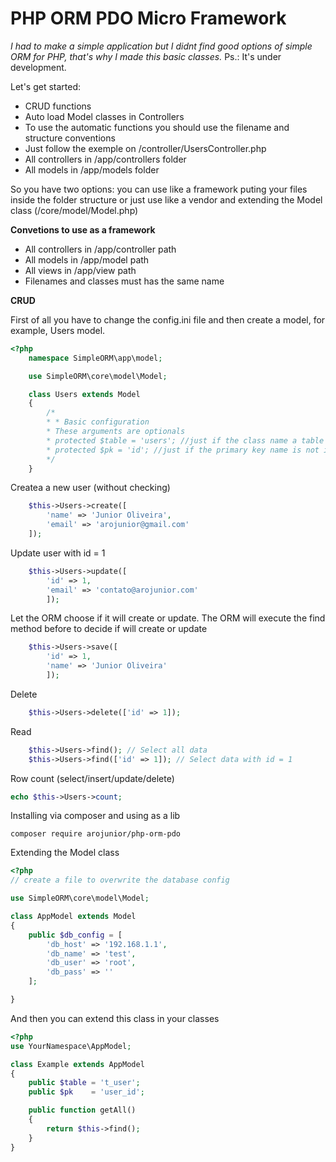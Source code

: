 # PHP ORM PDO Micro Framework

*I had to make a simple application but I didnt find good options of simple ORM for PHP, that's why I made this basic classes.* Ps.: It's under development.

Let's get started:

  - CRUD functions
  - Auto load Model classes in Controllers
  - To use the automatic functions you should use the filename and structure conventions
  - Just follow the exemple on /controller/UsersController.php
  - All controllers in /app/controllers folder
  - All models in /app/models folder

So you have two options: you can use like a framework puting your files inside the folder structure or just use like a vendor and extending the Model class (/core/model/Model.php)

**Convetions to use as a framework**

  - All controllers in /app/controller path
  - All models in /app/model path
  - All views in /app/view path
  - Filenames and classes must has the same name

**CRUD**

First of all you have to change the config.ini file and then create a model, for example, Users model.

```php
<?php
	namespace SimpleORM\app\model;

	use SimpleORM\core\model\Model;

	class Users extends Model
	{
    	/*
        * * Basic configuration
        * These arguments are optionals
        * protected $table = 'users'; //just if the class name a table name are different
        * protected $pk = 'id'; //just if the primary key name is not id
        */	    	    
	}

```
Createa a new user (without checking)
```php
    $this->Users->create([
    	'name' => 'Junior Oliveira',
        'email' => 'arojunior@gmail.com'
    ]);
```
Update user with id = 1
```php
	$this->Users->update([
		'id' => 1,
		'email' => 'contato@arojunior.com'
		]);
```
Let the ORM choose if it will create or update. The ORM will execute the find method before to decide if will create or update
```php
	$this->Users->save([
		'id' => 1,
		'name' => 'Junior Oliveira'
		]);
```
Delete
```php
	$this->Users->delete(['id' => 1]);
```
Read
```php
	$this->Users->find(); // Select all data
	$this->Users->find(['id' => 1]); // Select data with id = 1    
```
Row count (select/insert/update/delete)
```php
echo $this->Users->count;
```

Installing via composer and using as a lib

```shell
composer require arojunior/php-orm-pdo
```

Extending the Model class


```php
<?php
// create a file to overwrite the database config

use SimpleORM\core\model\Model;

class AppModel extends Model
{
    public $db_config = [
        'db_host' => '192.168.1.1',
        'db_name' => 'test',
        'db_user' => 'root',
        'db_pass' => ''
    ];

}

```
And then you can extend this class in your classes

```php
<?php
use YourNamespace\AppModel;

class Example extends AppModel
{
    public $table = 't_user';
    public $pk    = 'user_id';

    public function getAll()
    {
        return $this->find();
    }
}
```
